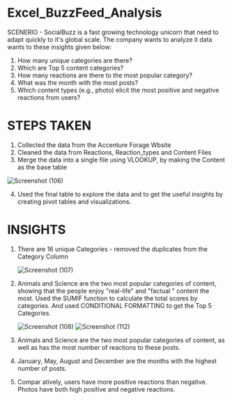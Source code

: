 # Excel_BuzzFeed_Analysis
SCENERIO - 
SocialBuzz is a fast growing technology unicorn that need to adapt quickly to it's global scale. The company wants to analyze it data wants to these insights given below:

1) How many unique categories are there?
2) Which are Top 5 content categories?
3) How many reactions are there to the most popular category?
4) What was the month with the most posts?
5) Which content types (e.g., photo) elicit the most positive and negative reactions from users?

# STEPS TAKEN
1) Collected the data from the Accenture Forage Wbsite
2) Cleaned the data from Reactions, Reaction_types and Content Files 
3) Merge the data into a single file using VLOOKUP, by making the Content as the base table
   
  ![Screenshot (106)](https://github.com/PSinglaAnalytics2003/Excel_BuzzFeed_Analysis/assets/168019114/9d0e4ea2-80c5-4ca6-8318-68eae23a3700)
 
4) Used the final table to explore the data and to get the useful insights by creating pivot tables and visualizations.
   
# INSIGHTS
1) There are 16 unique Categories - removed the duplicates from the Category Column
   
   ![Screenshot (107)](https://github.com/PSinglaAnalytics2003/Excel_BuzzFeed_Analysis/assets/168019114/1b75aa9d-3386-4106-bc3e-0eaa2be355ce)

2) Animals and Science are the two most popular  categories of content, showing that the  people enjoy "real-life"  and  "factual " content the most. Used the SUMIF function to calculate the total scores by categories. And used CONDITIONAL FORMATTING to get the Top 5 Categories. 

   ![Screenshot (108)](https://github.com/PSinglaAnalytics2003/Excel_BuzzFeed_Analysis/assets/168019114/b542e853-bb2a-4365-82af-c7bb152ea801)
   ![Screenshot (112)](https://github.com/PSinglaAnalytics2003/Excel_BuzzFeed_Analysis/assets/168019114/106e59f4-6ea9-4f05-ac90-8914838c66c7)

   
4) Animals and Science are the two most popular  categories of content,  as well as has the most number of reactions to these posts.
5) January, May, August  and December are the months with the highest number of posts.
6) Compar
atively, users have more positive reactions than negative. Photos have both high positive and negative reactions.







